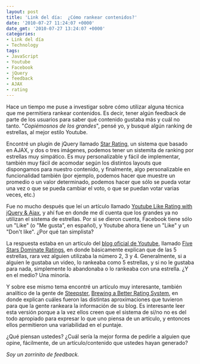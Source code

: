 ```yaml
---
layout: post
title: 'Link del día:  ¿Cómo rankear contenidos?'
date: '2010-07-27 11:24:07 +0000'
date_gmt: '2010-07-27 13:24:07 +0000'
categories:
- Link del día
- Technology
tags:
- JavaScript
- Youtube
- Facebook
- jQuery
- feedback
- AJAX
- rating
---
```


Hace un tiempo me puse a investigar sobre cómo utilizar alguna técnica que me permitiera rankear contenidos. Es decir, tener algún feedback de parte de los usuarios para saber qué contenido gustaba más y cuál no tanto. "_Copiémosnos de los grandes_", pensé yo, y busqué algún ranking de estrellas, al mejor estilo Youtube.

Encontré un plugin de jQuery llamado [Star Rating](http://www.fyneworks.com/jquery/star-rating/), un sistema que basado en AJAX, y dos o tres imágenes, podemos tener un sistemita de ranking por estrellas muy simpático. Es muy personalizable y fácil de implementar, también muy fácil de acomodar según los distintos layouts que dispongamos para nuestro contenido, y finalmente, algo personalizable en funcionalidad también (por ejemplo, podemos hacer que muestre un promedio o un valor determinado, podemos hacer que sólo se pueda votar una vez o que se pueda cambiar el voto, o que se puedan votar varias veces, etc.)

Fue no mucho después que leí un artículo llamado [Youtube Like Rating with jQuery &amp; Ajax](http://www.9lessons.info/2010/07/youtube-like-rating-jquery-and-ajax.html), y ahí fue en donde me dí cuenta que los grandes ya no utilizan el sistema de estrellas. Por si se dieron cuenta, Facebook tiene sólo un "Like" (o "Me gusta", en español), y Youtube ahora tiene un "Like" y un "Don't like".  ¿Por qué tan simplista?

La respuesta estaba en un artículo del [blog oficial de Youtube](http://youtube-global.blogspot.com/), llamado [Five Stars Dominate Ratings](http://youtube-global.blogspot.com/2009/09/five-stars-dominate-ratings.html), en donde básicamente explican que de las 5 estrellas, rara vez alguien utilizaba la número 2, 3 y 4. Generalmente, si a alguien le gustaba un video, lo rankeaba como 5 estrellas, y si no le gustaba para nada, simplemente lo abandonaba o lo rankeaba con una estrella.  ¿Y en el medio? Una minoría.

Y sobre ese mismo tema encontré un artículo muy interesante, también analítico de la gente de [Steepster](http://www.steepster.com/), [Brewing a Better Rating System](http://blog.steepster.com/post/226679106/better-rating-system), en donde explican cuáles fueron las distintas aproximaciones que tuvieron para que la gente rankeara la información de su blog. Es interesante leer esta versión porque a la vez ellos creen que el sistema de sí/no no es del todo apropiado para expresar lo que uno piensa de un artículo, y entonces ellos permitieron una variabilidad en el puntaje.

 ¿Qué piensan ustedes?  ¿Cuál sería la mejor forma de pedirle a alguien que opine, fácilmente, de un artículo/contenido que ustedes hayan generado?

_Soy un zorrinito de feedback._
